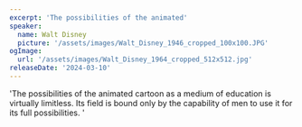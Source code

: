 ```yaml
---
excerpt: 'The possibilities of the animated'
speaker:
  name: Walt Disney
  picture: '/assets/images/Walt_Disney_1946_cropped_100x100.JPG'
ogImage:
  url: '/assets/images/Walt_Disney_1964_cropped_512x512.jpg'
releaseDate: '2024-03-10'
---
```


'The possibilities of the animated cartoon as a medium of education is virtually limitless. Its field is bound only by the capability of men to use it for its full possibilities.'

